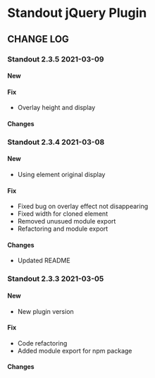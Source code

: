 # Standout jQuery Plugin

## CHANGE LOG

### Standout 2.3.5 2021-03-09

#### New

#### Fix
* Overlay height and display

#### Changes

### Standout 2.3.4 2021-03-08

#### New
* Using element original display

#### Fix
* Fixed bug on overlay effect not disappearing
* Fixed width for cloned element
* Removed unusued module export
* Refactoring and module export

#### Changes
* Updated README

### Standout 2.3.3 2021-03-05

#### New
* New plugin version

#### Fix
* Code refactoring
* Added module export for npm package

#### Changes